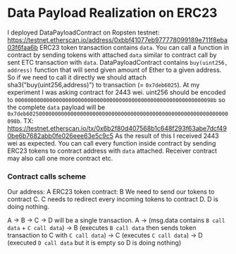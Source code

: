 # Data Payload Realization on ERC23

I deployed DataPayloadContract on Ropsten testnet: https://testnet.etherscan.io/address/0xbbf41077eb977778099189e711f8eba03f6faa6b
ERC23 token transaction contains `data`. You can call a function in contract by sending tokens with attached `data` similar to contract call by sent ETC transaction with `data`.
DataPayloadContract contains `buy(uint256, address)` function that will send given amount of Ether to a given address. So if we need to call it directly we should attach sha3("buy(uint256,address)") to transaction (= `0x7deb6025`). At my experiment I was asking contract for 2443 wei. uint256 should be encoded to `000000000000000000000000000000000000000000000000000000000000098b` so the complete `data` payload will be `0x7deb6025000000000000000000000000000000000000000000000000000000000000098b`.
TX: https://testnet.etherscan.io/tx/0x6b2f80d407568b1c648f293f63abe7dcf490be6b7682abb0fe026eee63e5c9c5
As the result of this I received 2443 wei as expected. You can call every function inside contract by sending ERC23 tokens to contract address with `data` attached. Receiver contract may also call one more contract etc.

### Contract calls scheme
Our address: A
ERC23 token contract: B
We need to send our tokens to contract C.
C needs to redirect every incoming tokens to contract D.
D is doing nothing.

A -> B -> C -> D will be a single transaction.
A -> (msg.data contains `B call data` + `C call data`) -> B (executes `B call data` then sends token transaction to C with `C call data`) -> C (executes `C call data`) -> D (executed `D call data` but it is empty so D is doing nothing)
